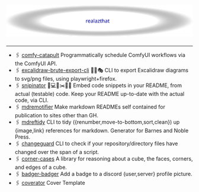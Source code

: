 <!--

WARNING: This file is auto-generated by snipinator. Do not edit directly.
SOURCE: `README.md.jinja2`.

-->
# <div aligh="center">![realazthat](./.github/logo-exported.svg)</div>

---

- 🖇️ [comfy-catapult](https://github.com/realazthat/comfy-catapult)
  Programmatically schedule ComfyUI workflows via the ComfyUI API.
- 🖇️
  [excalidraw-brute-export-cli](https://github.com/realazthat/excalidraw-brute-export-cli)
  💪🔨🎭 CLI to export Excalidraw diagrams to svg/png files, using
  playwright+firefox.
- 🖇️ [snipinator](https://github.com/realazthat/snipinator) 🤖💻🔧✂️📝📃 Embed
  code snippets in your README, from actual (testable) code. Keep your README
  up-to-date with the actual code, via CLI.
- 🖇️ [mdremotifier](https://github.com/realazthat/mdremotifier) Make markdown
  READMEs self contained for publication to sites other than GH.
- 🖇️ [mdreftidy](https://github.com/realazthat/mdreftidy) CLI to tidy
  ({renumber,move-to-bottom,sort,clean}) up {image,link} references for
  markdown. Generator for Barnes and Noble Press.
- 🖇️ [changeguard](https://github.com/realazthat/changeguard) CLI to check if
  your repository/directory files have changed over the span of a script.
- 🖇️ [corner-cases](https://github.com/realazthat/corner-cases) A library for
  reasoning about a cube, the faces, corners, and edges of a cube.
- 🖇️ [badger-badger](https://github.com/realazthat/badger-badger) Add a badge to
  a discord {user,server} profile picture.
- 🖇️ [coverator](https://github.com/realazthat/coverator) Cover Template
